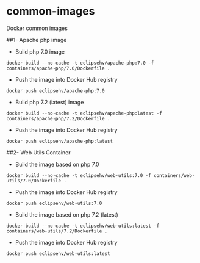 # common-images
Docker common images

##1- Apache php image
- Build php 7.0 image
```
docker build --no-cache -t eclipsehv/apache-php:7.0 -f containers/apache-php/7.0/Dockerfile .
```
- Push the image into Docker Hub registry
```
docker push eclipsehv/apache-php:7.0
```

- Build php 7.2 (latest) image
```
docker build --no-cache -t eclipsehv/apache-php:latest -f containers/apache-php/7.2/Dockerfile .
```
- Push the image into Docker Hub registry
```
docker push eclipsehv/apache-php:latest
```
##2- Web Utils Container
- Build the image based on php 7.0
```
docker build --no-cache -t eclipsehv/web-utils:7.0 -f containers/web-utils/7.0/Dockerfile .
```
- Push the image into Docker Hub registry
```
docker push eclipsehv/web-utils:7.0
```

- Build the image based on php 7.2 (latest)
```
docker build --no-cache -t eclipsehv/web-utils:latest -f containers/web-utils/7.2/Dockerfile .
```
- Push the image into Docker Hub registry
```
docker push eclipsehv/web-utils:latest
```